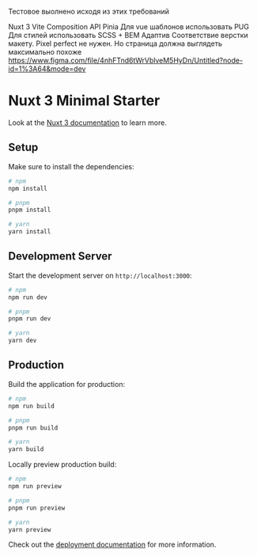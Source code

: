 Тестовое выолнено исходя из этих требований

Nuxt 3 
Vite 
Composition API
Pinia 
Для vue шаблонов использовать PUG
Для стилей использовать SCSS + BEM
Адаптив 
Соответствие верстки макету. Pixel perfect не нужен. Но страница должна выглядеть максимально похоже
https://www.figma.com/file/4nhFTnd6tWrVblveM5HyDn/Untitled?node-id=1%3A64&mode=dev


# Nuxt 3 Minimal Starter

Look at the [Nuxt 3 documentation](https://nuxt.com/docs/getting-started/introduction) to learn more.

## Setup

Make sure to install the dependencies:

```bash
# npm
npm install

# pnpm
pnpm install

# yarn
yarn install
```

## Development Server

Start the development server on `http://localhost:3000`:

```bash
# npm
npm run dev

# pnpm
pnpm run dev

# yarn
yarn dev
```

## Production

Build the application for production:

```bash
# npm
npm run build

# pnpm
pnpm run build

# yarn
yarn build
```

Locally preview production build:

```bash
# npm
npm run preview

# pnpm
pnpm run preview

# yarn
yarn preview
```

Check out the [deployment documentation](https://nuxt.com/docs/getting-started/deployment) for more information.
